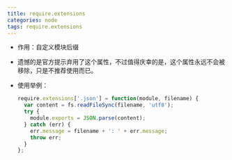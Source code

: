 ```yaml
---
title: require.extensions
categories: node
tags: require.extensions
---
```


- 作用：自定义模块后缀

- 遗憾的是官方提示弃用了这个属性，不过值得庆幸的是，这个属性永远不会被移除，只是不推荐使用而已。

- 使用举例：

  ```js
  require.extensions['.json'] = function(module, filename) {
    var content = fs.readFileSync(filename, 'utf8');
    try {
      module.exports = JSON.parse(content);
    } catch (err) {
      err.message = filename + ': ' + err.message;
      throw err;
    }
  };
  ```
